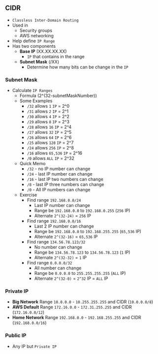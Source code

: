 ## CIDR

- `Classless Inter-Domain Routing`
- Used in
  - Security groups
  - AWS networking
- Help define `IP Range`
- Has two components
  - **Base IP** (XX.XX.XX.XX)
    - `IP` that contains in the range
  - **Subnet Mask** (/XX)
    - Determine how many bits can be change in the `IP`

### Subnet Mask

- Calculate `IP Ranges`
  - Formula (2^(32-subnetMaskNumber))
  - Some Examples
    - `/32` allows `1` `IP` = 2^0
    - `/31` allows `2` `IP` = 2^1
    - `/30` allows `4` `IP` = 2^2
    - `/29` allows `8` `IP` = 2^3
    - `/28` allows `16` `IP` = 2^4
    - `/27` allows `32` `IP` = 2^5
    - `/26` allows `64` `IP` = 2^6
    - `/25` allows `128` `IP` = 2^7
    - `/24` allows `256` `IP` = 2^8
    - `/16` allows `65,536` `IP` = 2^16
    - `/0` allows `ALL` `IP` = 2^32
  - Quick Memo
    - `/32` - no IP number can change
    - `/24` - last IP number can change
    - `/16` - last IP two numbers can change
    - `/8` - last IP three numbers can change
    - `/0` - All IP numbers can change
  - Exercise
    - Find range `192.168.0.0/24`
      - Last IP number can change
      - Range be `192.168.0.0` to `192.168.0.255` (`256` IP)
      - Alternate `2^(32-24)` = `256` IP
    - Find range `192.168.0.0/16`
      - Last 2 IP number can change
      - Range be `192.168.0.0` to `192.168.255.255` (`65,536` IP)
      - Alternate `2^(32-16)` = `65,536` IP
    - Find range `134.56.78.123/32`
      - No number can change
      - Range be `134.56.78.123` to `134.56.78.123` (`1` IP)
      - Alternate `2^(32-32)` = `1` IP
    - Find range `0.0.0.0/32`
      - All number can change
      - Range be `0.0.0.0` to `255.255.255.255` (`ALL` IP)
      - Alternate `2^(32-0)` = `2^32` IP = `ALL` IP

### Private IP

- **Big Network** Range `10.0.0.0` - `10.255.255.255` and CIDR (`10.0.0.0/8`)
- **AWS Default** Range `172.16.0.0` - `172.31.255.255` and CIDR (`172.16.0.0/12`)
- **Home Network** Range `192.168.0.0` - `192.168.255.255` and CIDR (`192.168.0.0/16`)

### Public IP

- Any IP but `Private IP`
